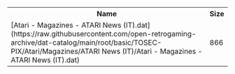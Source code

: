 <table>
<tr><th>Name</th><th>Size</th></tr>
<tr><td>
[Atari - Magazines - ATARI News (IT).dat](https://raw.githubusercontent.com/open-retrogaming-archive/dat-catalog/main/root/basic/TOSEC-PIX/Atari/Magazines/ATARI News (IT)/Atari - Magazines - ATARI News (IT).dat)
</td><td>866</td></tr>
</table>
